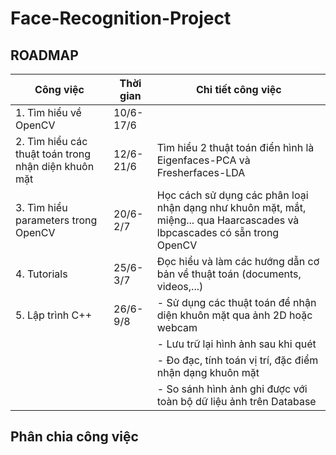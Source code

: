 # Face-Recognition-Project
## ROADMAP
|Công việc                         |Thời gian|Chi tiết công việc                                   |
|----------------------------------|------------------|-----------------------------------------------------|
|1. Tìm hiểu về OpenCV                       |10/6-17/6|                                                     |
|2. Tìm hiểu các thuật toán trong nhận diện khuôn mặt  |12/6-21/6|Tìm hiểu 2 thuật toán điển hình là Eigenfaces-PCA và Fresherfaces-LDA|   
|3. Tìm hiểu parameters trong OpenCV|20/6-2/7|Học cách sử dụng các phân loại nhận dạng như khuôn mặt, mắt, miệng... qua Haarcascades và lbpcascades có sẵn trong OpenCV|
|4. Tutorials|25/6-3/7|Đọc hiểu và làm các hướng dẫn cơ bản về thuật toán (documents, videos,...)|
|5. Lập trình C++|26/6-9/8|- Sử dụng các thuật toán để nhận diện khuôn mặt qua ảnh 2D hoặc webcam |
|||- Lưu trữ lại hình ảnh sau khi quét|
|||- Đo đạc, tính toán vị trí, đặc điểm nhận dạng khuôn mặt|
|||- So sánh hình ảnh ghi được với toàn bộ dữ liệu ảnh trên Database|
## Phân chia công việc
